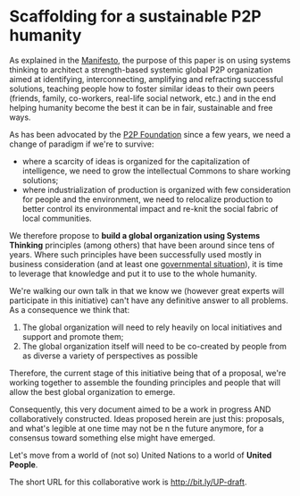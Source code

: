 Scaffolding for a sustainable P2P humanity
=======

As explained in the [Manifesto](manifesto.md), the purpose of this paper is on using systems thinking to architect a strength-based systemic global P2P organization aimed at identifying, interconnecting, amplifying and refracting successful solutions, teaching people how to foster similar ideas to their own peers (friends, family, co-workers, real-life social network, etc.) and in the end helping humanity become the best it can be in fair, sustainable and free ways.

As  has been advocated by the [P2P Foundation](http://www.p2pfoundation.net/) since a few years, we need a change of paradigm if we're to survive:
* where a scarcity of ideas is organized for the capitalization of intelligence, we need to grow the intellectual Commons to share working solutions;
* where industrialization of production is organized with few consideration for people and the environment, we need to relocalize production to better control its environmental impact and re-knit the social fabric of local communities.

We therefore propose to **build a global organization using Systems Thinking** principles (among others) that have been around since tens of years. Where such principles have been successfully used mostly in business consideration (and at least one [governmental situation](https://en.wikipedia.org/wiki/Project_Cybersyn)), it is time to leverage that knowledge and put it to use to the whole humanity.

We're walking our own talk in that we know we (however great experts will participate in this initiative) can't have any definitive answer to all problems. As a consequence we think that:
1. The global organization will need to rely heavily on local initiatives and support and promote them;
2. The global organization itself will need to be co-created by people from as diverse a variety of perspectives as possible

Therefore, the current stage of this initiative being that of a proposal, we're working together to assemble the founding principles and people that will allow the best global organization to emerge. 

Consequently, this very document aimed to be a work in progress AND collaboratively constructed. Ideas proposed herein are just this: proposals, and what's legible at one time may not be n the future anymore, for a consensus toward something else might have emerged.

Let's move from a world of (not so) United Nations to a world of **United People**.

The short URL for this collaborative work is http://bit.ly/UP-draft.

